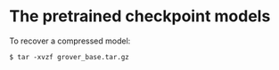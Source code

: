 # The pretrained checkpoint models

To recover a compressed model:
```
$ tar -xvzf grover_base.tar.gz
```
